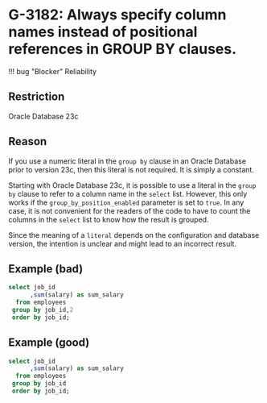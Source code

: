 # G-3182: Always specify column names instead of positional references in GROUP BY clauses.

!!! bug "Blocker"
    Reliability

## Restriction

Oracle Database 23c

## Reason

If you use a numeric literal in the `group by` clause in an Oracle Database prior to version 23c, then this literal is not required. It is simply a constant.

Starting with Oracle Database 23c, it is possible to use a literal in the `group by` clause to refer to a column name in the `select` list. However, this only works if the `group_by_position_enabled` parameter is set to `true`. In any case, it is not convenient for the readers of the code to have to count the columns in the `select` list to know how the result is grouped.

Since the meaning of a `literal` depends on the configuration and database version, the intention is unclear and might lead to an incorrect result.

## Example (bad)

``` sql
select job_id
      ,sum(salary) as sum_salary
  from employees
 group by job_id,2
 order by job_id;
```

## Example (good)

``` sql
select job_id
      ,sum(salary) as sum_salary
  from employees
 group by job_id
 order by job_id;
```